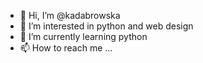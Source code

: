 - 👋 Hi, I’m @kadabrowska
- 👀 I’m interested in python and web design
- 🌱 I’m currently learning python
- 📫 How to reach me ...

<!---
kadabrowska/kadabrowska is a ✨ special ✨ repository because its `README.md` (this file) appears on your GitHub profile.
You can click the Preview link to take a look at your changes.
--->
